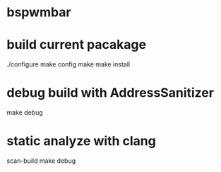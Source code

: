 # bspwmbar

# build current pacakage
./configure
make config
make
make install

# debug build with AddressSanitizer
make debug

# static analyze with clang
scan-build make debug

